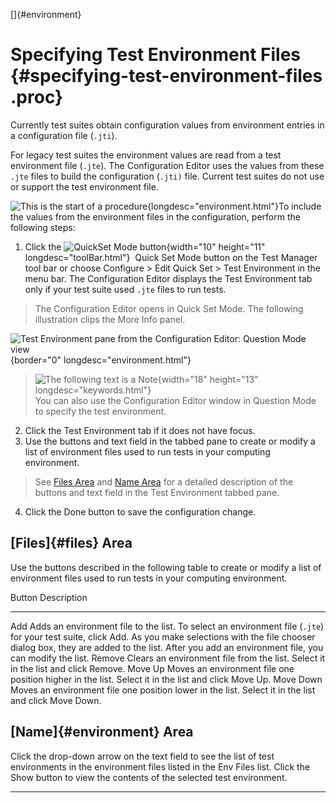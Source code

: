 
[]{#environment}

# Specifying Test Environment Files {#specifying-test-environment-files .proc}

Currently test suites obtain configuration values from environment entries in a configuration file
(`.jti`).

For legacy test suites the environment values are read from a test environment file (`.jte`). The
Configuration Editor uses the values from these `.jte` files to build the configuration (`.jti)`
file. Current test suites do not use or support the test environment file.

![This is the start of a procedure](../../images/hg_proc.gif){longdesc="environment.html"}To include
the values from the environment files in the configuration, perform the following steps:

1.  Click the ![QuickSet Mode button](../../images/stdValues_button.gif){width="10" height="11"
    longdesc="toolBar.html"}  Quick Set Mode button on the Test Manager tool bar or choose Configure
    \> Edit Quick Set \> Test Environment in the menu bar. The Configuration Editor displays the
    Test Environment tab only if your test suite used `.jte` files to run tests.

> The Configuration Editor opens in Quick Set Mode. The following illustration clips the More Info
> panel.

![Test Environment pane from the Configuration Editor: Question Mode
view](../../images/env_confEditor.gif){border="0" longdesc="environment.html"}

> ![The following text is a Note](../../images/hg_note.gif){width="18" height="13"
> longdesc="keywords.html"}\
> You can also use the Configuration Editor window in Question Mode to specify the test environment.

2.  Click the Test Environment tab if it does not have focus.
3.  Use the buttons and text field in the tabbed pane to create or modify a list of environment
    files used to run tests in your computing environment.

> See [Files Area](#files) and [Name Area](#environment) for a detailed description of the buttons
> and text field in the Test Environment tabbed pane.

4.  Click the Done button to save the configuration change.

## [Files]{#files} Area

Use the buttons described in the following table to create or modify a list of environment files
used to run tests in your computing environment.

  Button      Description
  ----------- ---------------------------------------------------------------------------------------------------------------------------------------------------------------------------------------------------------------------------------------------------------------
  Add         Adds an environment file to the list. To select an environment file (`.jte`) for your test suite, click Add. As you make selections with the file chooser dialog box, they are added to the list. After you add an environment file, you can modify the list.
  Remove      Clears an environment file from the list. Select it in the list and click Remove.
  Move Up     Moves an environment file one position higher in the list. Select it in the list and click Move Up.
  Move Down   Moves an environment file one position lower in the list. Select it in the list and click Move Down.

## [Name]{#environment} Area

Click the drop-down arrow on the text field to see the list of test environments in the environment
files listed in the Env Files list. Click the Show button to view the contents of the selected test
environment.

----------------------------------------------------------------------------------------------------


